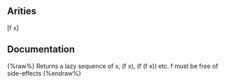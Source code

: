 ## Arities
[f x]

## Documentation
{%raw%}
Returns a lazy sequence of x, (f x), (f (f x)) etc. f must be free of side-effects
{%endraw%}

